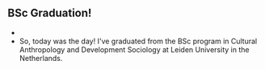 ## BSc Graduation!
-
- So, today was the day! I've graduated from the BSc program in Cultural Anthropology and Development Sociology at Leiden University in the Netherlands.